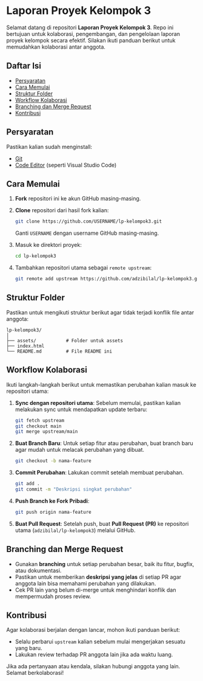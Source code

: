 # Laporan Proyek Kelompok 3

Selamat datang di repositori **Laporan Proyek Kelompok 3**. Repo ini bertujuan untuk kolaborasi, pengembangan, dan pengelolaan laporan proyek kelompok secara efektif. Silakan ikuti panduan berikut untuk memudahkan kolaborasi antar anggota.

## Daftar Isi

-   [Persyaratan](#persyaratan)
-   [Cara Memulai](#cara-memulai)
-   [Struktur Folder](#struktur-folder)
-   [Workflow Kolaborasi](#workflow-kolaborasi)
-   [Branching dan Merge Request](#branching-dan-merge-request)
-   [Kontribusi](#kontribusi)

## Persyaratan

Pastikan kalian sudah menginstall:

-   [Git](https://git-scm.com/)
-   [Code Editor](https://code.visualstudio.com/) (seperti Visual Studio Code)

## Cara Memulai

1. **Fork** repositori ini ke akun GitHub masing-masing.
2. **Clone** repositori dari hasil fork kalian:

    ```bash
    git clone https://github.com/USERNAME/lp-kelompok3.git
    ```

    Ganti `USERNAME` dengan username GitHub masing-masing.

3. Masuk ke direktori proyek:

    ```bash
    cd lp-kelompok3
    ```

4. Tambahkan repositori utama sebagai `remote upstream`:
    ```bash
    git remote add upstream https://github.com/adzibilal/lp-kelompok3.git
    ```

## Struktur Folder

Pastikan untuk mengikuti struktur berikut agar tidak terjadi konflik file antar anggota:

```
lp-kelompok3/
│
├── assets/           # Folder untuk assets
├── index.html
└── README.md         # File README ini
```

## Workflow Kolaborasi

Ikuti langkah-langkah berikut untuk memastikan perubahan kalian masuk ke repositori utama:

1. **Sync dengan repositori utama**:
   Sebelum memulai, pastikan kalian melakukan sync untuk mendapatkan update terbaru:

    ```bash
    git fetch upstream
    git checkout main
    git merge upstream/main
    ```

2. **Buat Branch Baru**:
   Untuk setiap fitur atau perubahan, buat branch baru agar mudah untuk melacak perubahan yang dibuat.

    ```bash
    git checkout -b nama-feature
    ```

3. **Commit Perubahan**:
   Lakukan commit setelah membuat perubahan.

    ```bash
    git add .
    git commit -m "Deskripsi singkat perubahan"
    ```

4. **Push Branch ke Fork Pribadi**:

    ```bash
    git push origin nama-feature
    ```

5. **Buat Pull Request**:
   Setelah push, buat **Pull Request (PR)** ke repositori utama (`adzibilal/lp-kelompok3`) melalui GitHub.

## Branching dan Merge Request

-   Gunakan **branching** untuk setiap perubahan besar, baik itu fitur, bugfix, atau dokumentasi.
-   Pastikan untuk memberikan **deskripsi yang jelas** di setiap PR agar anggota lain bisa memahami perubahan yang dilakukan.
-   Cek PR lain yang belum di-merge untuk menghindari konflik dan mempermudah proses review.

## Kontribusi

Agar kolaborasi berjalan dengan lancar, mohon ikuti panduan berikut:

-   Selalu perbarui `upstream` kalian sebelum mulai mengerjakan sesuatu yang baru.
-   Lakukan review terhadap PR anggota lain jika ada waktu luang.

Jika ada pertanyaan atau kendala, silakan hubungi anggota yang lain. Selamat berkolaborasi!
